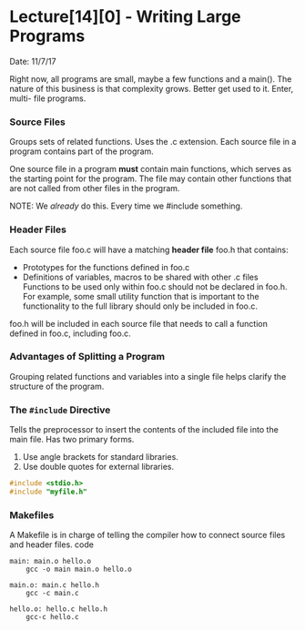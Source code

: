 # Lecture[14][0] - Writing Large Programs
Date: 11/7/17

Right now, all programs are small, maybe a few functions and a main(). The nature
of this business is that complexity grows. Better get used to it. Enter, multi-
file programs.

### Source Files
Groups sets of related functions. Uses the .c extension. Each source file in a
program contains part of the program.

One source file in a program **must** contain main functions, which serves as
the starting point for the program. The file may contain other functions that
are not called from other files in the program.

NOTE: We *already* do this. Every time we #include something.

### Header Files
Each source file foo.c will have a matching **header file** foo.h that contains:
- Prototypes for the functions defined in foo.c
- Definitions of variables, macros to be shared with other .c files
Functions to be used only within foo.c should not be declared in foo.h. For example,
some small utility function that is important to the functionality to the full
library should only be included in foo.c.

foo.h will be included in each source file that needs to call a function defined
in foo.c, including foo.c.

### Advantages of Splitting a Program
Grouping related functions and variables into a single file helps clarify the
structure of the program.

### The `#include` Directive
Tells the preprocessor to insert the contents of the included file into the main
file. Has two primary forms.
1. Use angle brackets for standard libraries.
2. Use double quotes for external libraries.
```c
#include <stdio.h>
#include "myfile.h"
```

### Makefiles
A Makefile is in charge of telling the compiler how to connect source files and
header files.
code
```
main: main.o hello.o
    gcc -o main main.o hello.o

main.o: main.c hello.h
    gcc -c main.c

hello.o: hello.c hello.h
    gcc-c hello.c
```
